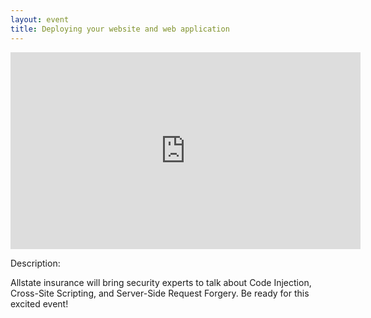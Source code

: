 ```yaml
---
layout: event
title: Deploying your website and web application 
---
```


<div class="video-holder">
  <iframe width="560"
          height="315" 
          src="https://www.youtube.com/embed/OJRYHdgUcZ8"
          frameborder="0" 
          allowfullscreen></iframe>
</div>

Description:

Allstate insurance will bring security experts to talk about Code Injection, Cross-Site Scripting, and Server-Side Request Forgery. Be ready for this excited event! 





